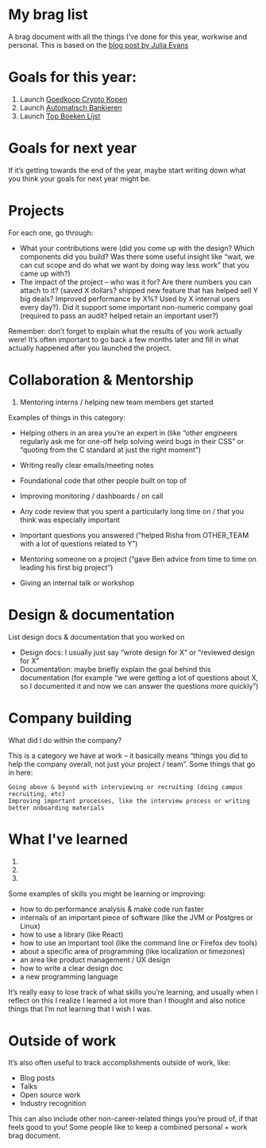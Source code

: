# My brag list
A brag document with all the things I've done for this year, workwise and personal. This is based on the [blog post by Julia Evans](https://jvns.ca/blog/brag-documents/)

# Goals for this year:

1. Launch [Goedkoop Crypto Kopen](https://goedkoop-crypto-kopen.nl/)
2. Launch [Automatisch Bankieren](https://automatischbankieren.nl)
3. Launch [Top Boeken Lijst](https://top-boeken.nl)

# Goals for next year
If it’s getting towards the end of the year, maybe start writing down what you think your goals for next year might be.

# Projects

For each one, go through:

- What your contributions were (did you come up with the design? Which components did you build? Was there some useful insight like “wait, we can cut scope and do what we want by doing way less work” that you came up with?)
- The impact of the project – who was it for? Are there numbers you can attach to it? (saved X dollars? shipped new feature that has helped sell Y big deals? Improved performance by X%? Used by X internal users every day?). Did it support some important non-numeric company goal (required to pass an audit? helped retain an important user?)

Remember: don’t forget to explain what the results of you work actually were! It’s often important to go back a few months later and fill in what actually happened after you launched the project.

# Collaboration & Mentorship

1. Mentoring interns / helping new team members get started

Examples of things in this category:

- Helping others in an area you’re an expert in (like “other engineers regularly ask me for one-off help solving weird bugs in their CSS” or “quoting from the C standard at just the right moment”)

- Writing really clear emails/meeting notes
- Foundational code that other people built on top of
- Improving monitoring / dashboards / on call
- Any code review that you spent a particularly long time on / that you think was especially important
- Important questions you answered (“helped Risha from OTHER_TEAM with a lot of questions related to Y”)
- Mentoring someone on a project (“gave Ben advice from time to time on leading his first big project”)
- Giving an internal talk or workshop

# Design & documentation

List design docs & documentation that you worked on

- Design docs: I usually just say “wrote design for X” or “reviewed design for X”
- Documentation: maybe briefly explain the goal behind this documentation (for example “we were getting a lot of questions about X, so I documented it and now we can answer the questions more quickly”)

# Company building
What did I do within the company?

This is a category we have at work – it basically means “things you did to help the company overall, not just your project / team”. Some things that go in here:

    Going above & beyond with interviewing or recruiting (doing campus recruiting, etc)
    Improving important processes, like the interview process or writing better onboarding materials

# What I've learned
  
  1.
  2.
  3.

Some examples of skills you might be learning or improving:

- how to do performance analysis & make code run faster
- internals of an important piece of software (like the JVM or Postgres or Linux)
- how to use a library (like React)
- how to use an important tool (like the command line or Firefox dev tools)
- about a specific area of programming (like localization or timezones)
- an area like product management / UX design
- how to write a clear design doc
- a new programming language

It’s really easy to lose track of what skills you’re learning, and usually when I reflect on this I realize I learned a lot more than I thought and also notice things that I’m not learning that I wish I was.

# Outside of work
It’s also often useful to track accomplishments outside of work, like:

  - Blog posts
  - Talks
  - Open source work
  - Industry recognition 

This can also include other non-career-related things you’re proud of, if that feels good to you! 
Some people like to keep a combined personal + work brag document.
